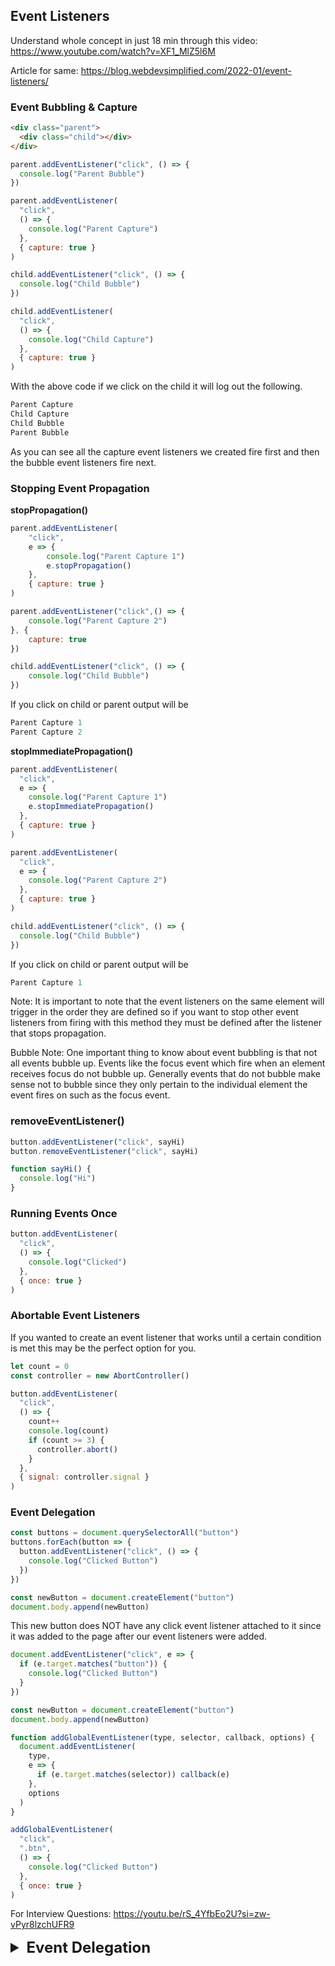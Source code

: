 ## Event Listeners

Understand whole concept in just 18 min through this video: https://www.youtube.com/watch?v=XF1_MlZ5l6M

Article for same: https://blog.webdevsimplified.com/2022-01/event-listeners/

### Event Bubbling & Capture
```html
<div class="parent">
  <div class="child"></div>
</div>
```
```javascript
parent.addEventListener("click", () => {
  console.log("Parent Bubble")
})

parent.addEventListener(
  "click",
  () => {
    console.log("Parent Capture")
  },
  { capture: true }
)

child.addEventListener("click", () => {
  console.log("Child Bubble")
})

child.addEventListener(
  "click",
  () => {
    console.log("Child Capture")
  },
  { capture: true }
)
```

With the above code if we click on the child it will log out the following.

```javascript
Parent Capture
Child Capture
Child Bubble
Parent Bubble
```

As you can see all the capture event listeners we created 
fire first and then the bubble event listeners fire next.

### Stopping Event Propagation

**stopPropagation()**

```javascript
parent.addEventListener(
    "click",
    e => {
        console.log("Parent Capture 1")
        e.stopPropagation()
    },
    { capture: true }
)

parent.addEventListener("click",() => {
    console.log("Parent Capture 2")
}, {
    capture: true
})

child.addEventListener("click", () => {
    console.log("Child Bubble")
})
```

If you click on child or parent output will be
```javascript
Parent Capture 1
Parent Capture 2
```

**stopImmediatePropagation()**
```javascript
parent.addEventListener(
  "click",
  e => {
    console.log("Parent Capture 1")
    e.stopImmediatePropagation()
  },
  { capture: true }
)

parent.addEventListener(
  "click",
  e => {
    console.log("Parent Capture 2")
  },
  { capture: true }
)

child.addEventListener("click", () => {
  console.log("Child Bubble")
})
```

If you click on child or parent output will be
```javascript
Parent Capture 1
```

Note: It is important to note that the event listeners 
on the same element will trigger in the order they 
are defined so if you want to stop other event listeners 
from firing with this method they must be defined after 
the listener that stops propagation.

Bubble Note: One important thing to know about event bubbling is that not all events bubble up. 
Events like the focus event which fire when an element receives focus do not bubble up. 
Generally events that do not bubble make sense not to bubble since they only pertain to 
the individual element the event fires on such as the focus event.


### removeEventListener()

```javascript
button.addEventListener("click", sayHi)
button.removeEventListener("click", sayHi)

function sayHi() {
  console.log("Hi")
}
```

### Running Events Once
```javascript
button.addEventListener(
  "click",
  () => {
    console.log("Clicked")
  },
  { once: true }
)
```

### Abortable Event Listeners
If you wanted to create an event listener that works 
until a certain condition is met this may be the 
perfect option for you.

```javascript
let count = 0
const controller = new AbortController()

button.addEventListener(
  "click",
  () => {
    count++
    console.log(count)
    if (count >= 3) {
      controller.abort()
    }
  },
  { signal: controller.signal }
)
```

### Event Delegation

```javascript
const buttons = document.querySelectorAll("button")
buttons.forEach(button => {
  button.addEventListener("click", () => {
    console.log("Clicked Button")
  })
})

const newButton = document.createElement("button")
document.body.append(newButton)
```

This new button does NOT have any click event listener 
attached to it since it was added to the page after 
our event listeners were added.

```javascript
document.addEventListener("click", e => {
  if (e.target.matches("button")) {
    console.log("Clicked Button")
  }
})

const newButton = document.createElement("button")
document.body.append(newButton)
```

```javascript
function addGlobalEventListener(type, selector, callback, options) {
  document.addEventListener(
    type,
    e => {
      if (e.target.matches(selector)) callback(e)
    },
    options
  )
}

addGlobalEventListener(
  "click",
  ".btn",
  () => {
    console.log("Clicked Button")
  },
  { once: true }
)
```

For Interview Questions: https://youtu.be/rS_4YfbEo2U?si=zw-vPyr8lzchUFR9


<details >
 <summary style="font-size: x-large; font-weight: bold">Event Delegation</summary>

Event delegation is a technique in JavaScript where a single event listener is attached to a parent element instead of attaching event listeners to multiple child elements. When an event occurs on a child element, the event bubbles up the DOM tree, and the parent element's event listener handles the event based on the target element.

Event delegation provides the following benefits:

- **Improved performance**: Attaching a single event listener is more efficient than attaching multiple event listeners to individual elements, especially for large or dynamic lists. This reduces memory usage and improves overall performance.
- **Simplified event handling**: With event delegation, you only need to write the event handling logic once in the parent element's event listener. This makes the code more maintainable and easier to update.
- **Dynamic element support**: Event delegation automatically handles events for dynamically added or removed elements within the parent element. There's no need to manually attach or remove event listeners when the DOM structure changes

However, do note that:

- It is important to identify the target element that triggered the event.
- Not all events can be delegated because they are not bubbled. Non-bubbling events include: `focus`, `blur`, `scroll`, `mouseenter`, `mouseleave`, `resize`, etc.

### Event delegation in JavaScript frameworks

In [React](https://react.dev/), event handlers are attached to the React root's DOM container into which the React tree is rendered. Even though `onClick` is added to child elements, the actual event listeners are attached to the root DOM node, leveraging event delegation to optimize event handling and improve performance.

When an event occurs, React's event listener captures it and determines which React component rendered the target element based on its internal bookkeeping. React then dispatches the event to the appropriate component's event handler by calling the handler function with a synthetic event object. This synthetic event object wraps the native browser event, providing a consistent interface across different browsers and capturing information about the event.

#### By using event delegation, React avoids attaching individual event handlers to each component instance, which would create significant overhead, especially for large component trees. Instead, React leverages the browser's native event bubbling mechanism to capture events at the root and distribute them to the appropriate components.

More Details: https://www.greatfrontend.com/questions/quiz/explain-event-delegation?format=quiz
</details>
